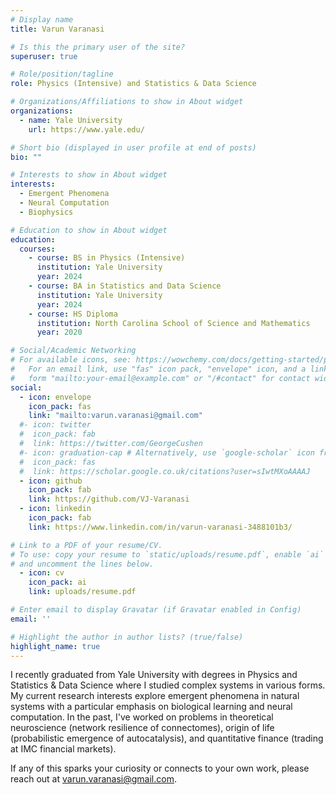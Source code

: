```yaml
---
# Display name
title: Varun Varanasi

# Is this the primary user of the site?
superuser: true

# Role/position/tagline
role: Physics (Intensive) and Statistics & Data Science

# Organizations/Affiliations to show in About widget
organizations:
  - name: Yale University
    url: https://www.yale.edu/

# Short bio (displayed in user profile at end of posts)
bio: ""

# Interests to show in About widget
interests:
  - Emergent Phenomena
  - Neural Computation
  - Biophysics

# Education to show in About widget
education:
  courses:
    - course: BS in Physics (Intensive)
      institution: Yale University
      year: 2024 
    - course: BA in Statistics and Data Science
      institution: Yale University
      year: 2024 
    - course: HS Diploma
      institution: North Carolina School of Science and Mathematics
      year: 2020

# Social/Academic Networking
# For available icons, see: https://wowchemy.com/docs/getting-started/page-builder/#icons
#   For an email link, use "fas" icon pack, "envelope" icon, and a link in the
#   form "mailto:your-email@example.com" or "/#contact" for contact widget.
social:
  - icon: envelope
    icon_pack: fas
    link: "mailto:varun.varanasi@gmail.com"
  #- icon: twitter
  #  icon_pack: fab
  #  link: https://twitter.com/GeorgeCushen
  #- icon: graduation-cap # Alternatively, use `google-scholar` icon from `ai` icon pack
  #  icon_pack: fas
  #  link: https://scholar.google.co.uk/citations?user=sIwtMXoAAAAJ
  - icon: github
    icon_pack: fab
    link: https://github.com/VJ-Varanasi
  - icon: linkedin
    icon_pack: fab
    link: https://www.linkedin.com/in/varun-varanasi-3488101b3/

# Link to a PDF of your resume/CV.
# To use: copy your resume to `static/uploads/resume.pdf`, enable `ai` icons in `params.toml`,
# and uncomment the lines below.
  - icon: cv
    icon_pack: ai
    link: uploads/resume.pdf

# Enter email to display Gravatar (if Gravatar enabled in Config)
email: ''

# Highlight the author in author lists? (true/false)
highlight_name: true
---
```


I recently graduated from Yale University with degrees in Physics and Statistics & Data Science where I studied complex systems in various forms. My current research interests explore emergent phenomena in natural systems with a particular emphasis on biological learning and neural computation. In the past, I've worked on problems in theoretical neuroscience (network resilience of connectomes), origin of life (probabilistic emergence of autocatalysis), and quantitative finance (trading at IMC financial markets). 

If any of this sparks your curiosity or connects to your own work, please reach out at varun.varanasi@gmail.com.






<!-- At Yale I worked with Prof. Christopher Lynn (Yale) to characterize the functional properties of neural connectome networks. We are particularly interested in motivating the distribution of synaptic strength in these networks. I am also worked with Prof. Jun Korenaga (Yale) to understand the emergence and dynamics of autocatalytic reaction networks in Kauffman networks, a pre-biotic chemical model. In the past I have worked with Prof. Gregory Laughlin (Yale) to construct geophysical models of the VIX index as a function of populace fear and uncertainty. I have also worked with Prof. Nicholas Christakis (Yale) to predict COVID-19 infection rates and Prof. Michael Dickey (NC State) to engineer room temperature liquid metal thin films. In addition to my scientific research, I briefly worked with the Yale Policy Lab to evaluate the efficacy of adopting a state infrastructure bank in Connecticut. 

Outside of research, I am a quantitative trader at IMC Financial Markets, but have experience in strategy & management consulting and data science. In the summer of 2022, I worked at a Benjamin Maurice, a consulting firm specializing in private equity due dilligence, fintech and growth strategy. Before that, I interned at Lantern Pharma, an oncology drug discovery company, and as a volunteer political data analyst through BlueBonnet Data. I am also passionate about education and have experience as a teaching assistant for Yale's S&DS 365/665: Intermediate Machine Learning, S&DS 363/563: Multivariate Statistics for Social Sciences, and S&DS 238/538: Bayesian Statistics and Probability. Outside of the classroom, I danced as part of Yale Jashan Bhangra, one of Yale's Indian dance groups, and enjoy cooking, and reading in my free time.

For more information about my experiences, please check out the past projects section of this website. Feel free to contact me for more information regarding any of my interests or experiences at varun.varanasi@gmail.com. -->


